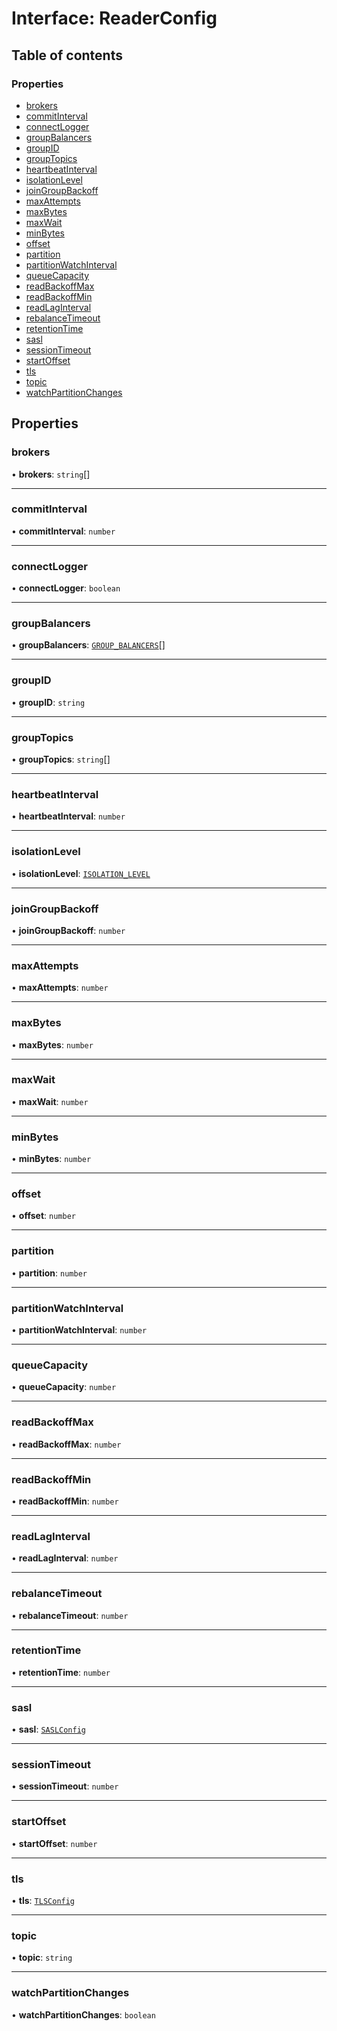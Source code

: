 # Interface: ReaderConfig

## Table of contents

### Properties

- [brokers](ReaderConfig.md#brokers)
- [commitInterval](ReaderConfig.md#commitinterval)
- [connectLogger](ReaderConfig.md#connectlogger)
- [groupBalancers](ReaderConfig.md#groupbalancers)
- [groupID](ReaderConfig.md#groupid)
- [groupTopics](ReaderConfig.md#grouptopics)
- [heartbeatInterval](ReaderConfig.md#heartbeatinterval)
- [isolationLevel](ReaderConfig.md#isolationlevel)
- [joinGroupBackoff](ReaderConfig.md#joingroupbackoff)
- [maxAttempts](ReaderConfig.md#maxattempts)
- [maxBytes](ReaderConfig.md#maxbytes)
- [maxWait](ReaderConfig.md#maxwait)
- [minBytes](ReaderConfig.md#minbytes)
- [offset](ReaderConfig.md#offset)
- [partition](ReaderConfig.md#partition)
- [partitionWatchInterval](ReaderConfig.md#partitionwatchinterval)
- [queueCapacity](ReaderConfig.md#queuecapacity)
- [readBackoffMax](ReaderConfig.md#readbackoffmax)
- [readBackoffMin](ReaderConfig.md#readbackoffmin)
- [readLagInterval](ReaderConfig.md#readlaginterval)
- [rebalanceTimeout](ReaderConfig.md#rebalancetimeout)
- [retentionTime](ReaderConfig.md#retentiontime)
- [sasl](ReaderConfig.md#sasl)
- [sessionTimeout](ReaderConfig.md#sessiontimeout)
- [startOffset](ReaderConfig.md#startoffset)
- [tls](ReaderConfig.md#tls)
- [topic](ReaderConfig.md#topic)
- [watchPartitionChanges](ReaderConfig.md#watchpartitionchanges)

## Properties

### brokers

• **brokers**: `string`[]

___

### commitInterval

• **commitInterval**: `number`

___

### connectLogger

• **connectLogger**: `boolean`

___

### groupBalancers

• **groupBalancers**: [`GROUP_BALANCERS`](../enums/GROUP_BALANCERS.md)[]

___

### groupID

• **groupID**: `string`

___

### groupTopics

• **groupTopics**: `string`[]

___

### heartbeatInterval

• **heartbeatInterval**: `number`

___

### isolationLevel

• **isolationLevel**: [`ISOLATION_LEVEL`](../enums/ISOLATION_LEVEL.md)

___

### joinGroupBackoff

• **joinGroupBackoff**: `number`

___

### maxAttempts

• **maxAttempts**: `number`

___

### maxBytes

• **maxBytes**: `number`

___

### maxWait

• **maxWait**: `number`

___

### minBytes

• **minBytes**: `number`

___

### offset

• **offset**: `number`

___

### partition

• **partition**: `number`

___

### partitionWatchInterval

• **partitionWatchInterval**: `number`

___

### queueCapacity

• **queueCapacity**: `number`

___

### readBackoffMax

• **readBackoffMax**: `number`

___

### readBackoffMin

• **readBackoffMin**: `number`

___

### readLagInterval

• **readLagInterval**: `number`

___

### rebalanceTimeout

• **rebalanceTimeout**: `number`

___

### retentionTime

• **retentionTime**: `number`

___

### sasl

• **sasl**: [`SASLConfig`](SASLConfig.md)

___

### sessionTimeout

• **sessionTimeout**: `number`

___

### startOffset

• **startOffset**: `number`

___

### tls

• **tls**: [`TLSConfig`](TLSConfig.md)

___

### topic

• **topic**: `string`

___

### watchPartitionChanges

• **watchPartitionChanges**: `boolean`
